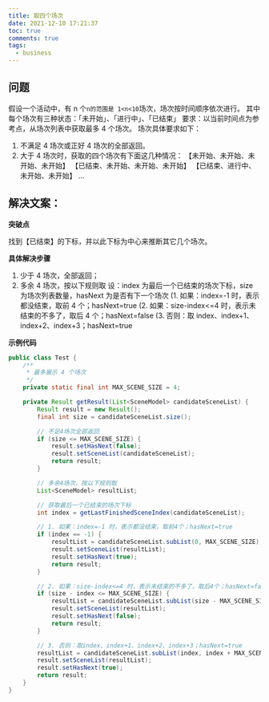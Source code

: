```yaml
---
title: 取四个场次
date: 2021-12-10 17:21:37
toc: true
comments: true
tags:
  - business
---
```


## 问题

假设一个活动中，有 n 个`n的范围是 1<n<10`场次，场次按时间顺序依次进行。
其中每个场次有三种状态：「未开始」、「进行中」、「已结束」
要求：以当前时间点为参考点，从场次列表中获取最多 4 个场次。
场次具体要求如下：

1. 不满足 4 场次或正好 4 场次的全部返回。
2. 大于 4 场次时，获取的四个场次有下面这几种情况：
   【未开始、未开始、未开始、未开始】
   【已结束、未开始、未开始、未开始】
   【已结束、进行中、未开始、未开始】
   ...

## 解决文案：

**突破点**

找到【已结束】的下标，并以此下标为中心来推断其它几个场次。

**具体解决步骤**

1. 少于 4 场次，全部返回；
2. 多余 4 场次，按以下规则取
   设：index 为最后一个已结束的场次下标，size 为场次列表数量，hasNext 为是否有下一个场次
   (1. 如果：index=-1 时，表示都没结束，取前 4 个；hasNext=true
   (2. 如果：size-index<=4 时，表示未结束的不多了，取后 4 个；hasNext=false
   (3. 否则：取 index、index+1、index+2、index+3；hasNext=true

**示例代码**

```java
public class Test {
    /**
     * 最多展示 4 个场次
     */
    private static final int MAX_SCENE_SIZE = 4;

    private Result getResult(List<SceneModel> candidateSceneList) {
        Result result = new Result();
        final int size = candidateSceneList.size();

        // 不足4场次全部返回
        if (size <= MAX_SCENE_SIZE) {
            result.setHasNext(false);
            result.setSceneList(candidateSceneList);
            return result;
        }

        // 多余4场次，按以下规则取
        List<SceneModel> resultList;

        // 获取最后一个已结束的场次下标
        int index = getLastFinishedSceneIndex(candidateSceneList);

        // 1. 如果：index=-1 时，表示都没结束，取前4个；hasNext=true
        if (index == -1) {
            resultList = candidateSceneList.subList(0, MAX_SCENE_SIZE);
            result.setSceneList(resultList);
            result.setHasNext(true);
            return result;
        }

        // 2. 如果：size-index<=4 时，表示未结束的不多了，取后4个；hasNext=false
        if (size - index <= MAX_SCENE_SIZE) {
            resultList = candidateSceneList.subList(size - MAX_SCENE_SIZE, size);
            result.setSceneList(resultList);
            result.setHasNext(false);
            return result;
        }

        // 3. 否则：取index、index+1、index+2、index+3；hasNext=true
        resultList = candidateSceneList.subList(index, index + MAX_SCENE_SIZE);
        result.setSceneList(resultList);
        result.setHasNext(true);
        return result;
    }
}
```
